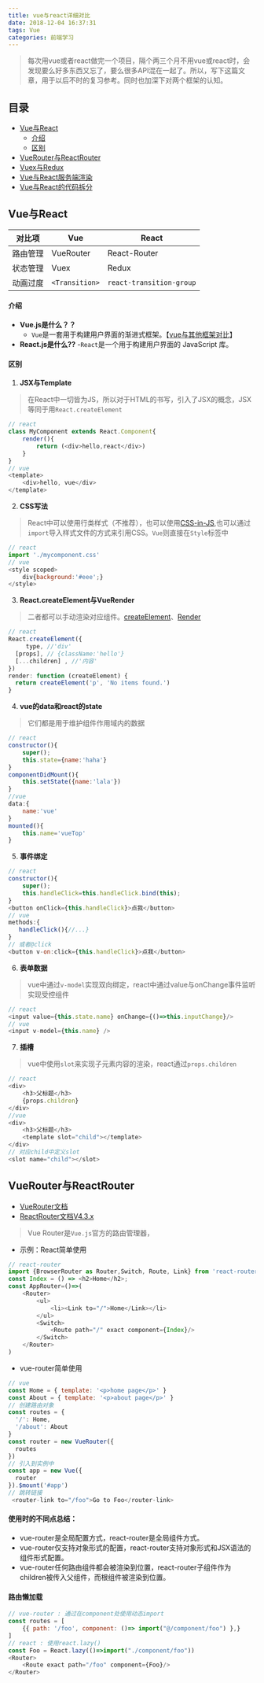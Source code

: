 ```yaml
---
title: vue与react详细对比
date: 2018-12-04 16:37:31
tags: Vue
categories: 前端学习
---
```

> 每次用vue或者react做完一个项目，隔个两三个月不用vue或react时，会发现要么好多东西又忘了，要么很多API混在一起了。所以，写下这篇文章，用于以后不时的复习参考。同时也加深下对两个框架的认知。
<!--more-->

## 目录
- [Vue与React](#Vue与React)
    - [介绍](#介绍)
    - [区别](#区别)
- [VueRouter与ReactRouter](#VueRouter与ReactRouter)
- [Vuex与Redux](#Vuex与Redux)
- [Vue与React服务端渲染](#Vuex与Redux)
- [Vue与React的代码拆分](#Vue与React的代码拆分)

## Vue与React

对比项|Vue|React
---|---|---
路由管理|VueRouter|React-Router
状态管理|Vuex|Redux
动画过度|`<Transition>`|`react-transition-group`


#### 介绍
- **Vue.js是什么？？**
    - `Vue`是一套用于构建用户界面的渐进式框架。【[vue与其他框架对比](https://cn.vuejs.org/v2/guide/comparison.html)】
- **React.js是什么??**
    -`React`是一个用于构建用户界面的 JavaScript 库。
#### 区别
1. **JSX与Template**
> 在React中一切皆为JS，所以对于HTML的书写，引入了JSX的概念，JSX等同于用`React.createElement`
```js
// react 
class MyComponent extends React.Component{
    render(){
        return (<div>hello,react</div>)
    }
}
// vue
<template>
    <div>hello, vue</div>
</template>
```
2. **CSS写法**
> React中可以使用行类样式（不推荐），也可以使用[CSS-in-JS](https://react.css88.com/docs/faq-styling.html),也可以通过`import`导入样式文件的方式来引用CSS。`Vue`则直接在`Style`标签中
```js
// react
import './mycomponent.css'
// vue
<style scoped>
    div{background:'#eee';}
</style>
```
3. **React.createElement与VueRender**
> 二者都可以手动渲染对应组件。[createElement](https://react.css88.com/docs/react-without-jsx.html)、[Render](https://cn.vuejs.org/v2/guide/render-function.html)
```js
// react
React.createElement({
     type, //'div'
  [props], // {className:'hello'}
  [...children] , //'内容'
})
render: function (createElement) {
  return createElement('p', 'No items found.')
}
```
4. **vue的data和react的state**
> 它们都是用于维护组件作用域内的数据
```js
// react
constructor(){
    super();
    this.state={name:'haha'} 
}
componentDidMount(){
    this.setState({name:'lala'})
}
//vue
data:{
    name:'vue'
}
mounted(){
    this.name='vueTop'
}
```
5. **事件绑定**
```js
// react
constructor(){
    super();
    this.handleClick=this.handleClick.bind(this);
}
<button onClick={this.handleClick}>点我</button>
// vue
methods:{
   handleClick(){//...} 
}
// 或者@click
<button v-on:click={this.handleClick}>点我</button>
```
6. **表单数据**
> vue中通过`v-model`实现双向绑定，react中通过value与onChange事件监听实现受控组件
```js
// react
<input value={this.state.name} onChange={()=>this.inputChange}/>
// vue
<input v-model={this.name} />
```
7. **插槽**
> vue中使用`slot`来实现子元素内容的渲染，react通过`props.children`
```js
// react
<div>
    <h3>父标题</h3>
    {props.children}
</div>
//vue
<div>
    <h3>父标题</h3>
    <template slot="child"></template>
</div>
// 对应child中定义slot
<slot name="child"></slot>
```

## VueRouter与ReactRouter
- [VueRouter文档](https://router.vuejs.org/zh/)
- [ReactRouter文档V4.3.x](https://reacttraining.com/react-router/web/guides/quick-start)

> Vue Router是`Vue.js`官方的路由管理器，
- 示例：React简单使用
```js
// react-router
import {BrowserRouter as Router,Switch, Route, Link} from 'react-router-dom';
const Index = () => <h2>Home</h2>;
const AppRouter=()=>(
    <Router>
        <ul>
            <li><Link to="/">Home</Link></li>
        </ul>
        <Switch>
            <Route path="/" exact component={Index}/>
        </Switch>
    </Router>
)

```
- vue-router简单使用
```js
// vue
const Home = { template: '<p>home page</p>' }
const About = { template: '<p>about page</p>' }
// 创建路由对象
const routes = {
  '/': Home,
  '/about': About
}
const router = new VueRouter({
  routes
})
// 引入到实例中
const app = new Vue({
  router
}).$mount('#app')
// 跳转链接
 <router-link to="/foo">Go to Foo</router-link>
```
#### 使用时的不同点总结：
- vue-router是全局配置方式，react-router是全局组件方式。
- vue-router仅支持对象形式的配置，react-router支持对象形式和JSX语法的组件形式配置。
- vue-router任何路由组件都会被渲染到<router-view/>位置，react-router子组件作为children被传入父组件，而根组件被渲染到<Router/>位置。

#### 路由懒加载
```js
// vue-router : 通过在component处使用动态import
const routes = [
    {{ path: '/foo', component: ()=> import("@/component/foo") },}
]
// react : 使用react.lazy()
const Foo = React.lazy(()=>import("./component/foo"))
<Router>
    <Route exact path="/foo" component={Foo}/>
</Router>
```